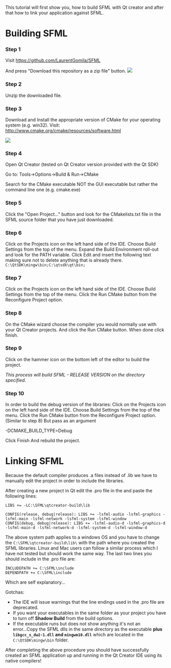 This tutorial will first show you, how to build SFML with Qt creator and after that how to link your application against SFML.

# Building SFML
### Step 1
Visit https://github.com/LaurentGomila/SFML

And press "Download this repository as a zip file" button.
![ ](http://i.imgur.com/3IemL.png)

### Step 2
Unzip the downloaded file.

### Step 3
Download and Install the appropriate version of CMake for your operating system (e.g. win32).
Visit: http://www.cmake.org/cmake/resources/software.html

![ ](http://i.imgur.com/cNNPo.png)

### Step 4
Open Qt Creator (tested on Qt Creator version provided with the Qt SDK)

Go to: Tools->Options->Build & Run->CMake

Search for the CMake executable NOT the GUI executable but rather the command line one (e.g. cmake.exe)

### Step 5
Click the "Open Project..." button and look for the CMakelists.txt file in the SFML source folder that you have just downloaded.

### Step 6
Click on the Projects icon on the left hand side of the IDE. Choose Build Settings from the top of the menu. 
Expand the Build Environment roll-out and look for the PATH variable. Click Edit and insert the following text making sure not to delete anything that is already there.
`C:\QtSDK\mingw\bin;C:\qtsdk\qt\bin;`

### Step 7
Click on the Projects icon on the left hand side of the IDE.
Choose Build Settings from the top of the menu.
Click the Run CMake button from the Reconfigure Project option.

### Step 8
On the CMake wizard choose the compiler you would normally use with your Qt Creator projects.
And click the Run CMake button.
When done click finish.

### Step 9
Click on the hammer icon on the bottom left of the editor to build the project. 
 
_This process will build SFML - RELEASE VERSION on the directory specified._

### Step 10
In order to build the debug version of the libraries:
Click on the Projects icon on the left hand side of the IDE.
Choose Build Settings from the top of the menu.
Click the Run CMake button from the Reconfigure Project option. (Similar to step 8)
But pass as an argument

-DCMAKE_BUILD_TYPE=Debug

Click Finish
And rebuild the project.

# Linking SFML
Because the default compiler produces .a files instead of .lib we have to manually edit the project in 
order to include the libraries.

After creating a new project in Qt edit the .pro file in the and paste the following lines:

    LIBS += -LC:\SFML\qtcreator-build\lib

    CONFIG(release, debug|release): LIBS += -lsfml-audio -lsfml-graphics -lsfml-main -lsfml-network -lsfml-system -lsfml-window
    CONFIG(debug, debug|release): LIBS += -lsfml-audio-d -lsfml-graphics-d -lsfml-main-d -lsfml-network-d -lsfml-system-d -lsfml-window-d

The above system path applies to a windows OS and you have to change the `C:\SFML\qtcreator-build\lib\` with the path where you created the SFML libraries.
Linux and Mac users can follow a similar process which I have not tested but should work the same way. 
The last two lines you should include in the .pro file are:

    INCLUDEPATH += C:\SFML\include
    DEPENDPATH += C:\SFML\include

Which are self explanatory...

Gotchas:
* The IDE will issue warnings that the line endings used in the .pro file are deprecated. 
* If you want your executables in the same folder as your project you have to turn off __Shadow Build__ from the build options.
* If the executable runs but does not show anything it's not an error...Copy the SFML dlls in the same directory as the executable __plus `libgcc_s_dw2-1.dll` and `mingwm10.dll`__ which are located in the `C:\QtSDK\mingw\bin` folder.

After completing the above procedure you should have successfully created an SFML application up and running in the Qt Creator IDE using its native compilers!